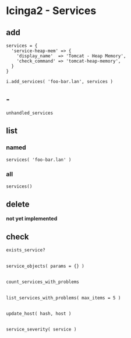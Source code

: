 # Icinga2 - Services


## add
    services = {
      'service-heap-mem' => {
        'display_name'  => 'Tomcat - Heap Memory',
        'check_command' => 'tomcat-heap-memory',
      }
    }

    i.add_services( 'foo-bar.lan', services )

## -

    unhandled_services


## list

### named
    services( 'foo-bar.lan' )

### all
    services()

## delete
**not yet implemented**



## check
    exists_service?

##
    service_objects( params = {} )


##
    count_services_with_problems

##
    list_services_with_problems( max_items = 5 )

##
    update_host( hash, host )

##
    service_severity( service )
